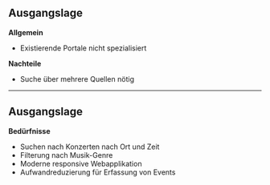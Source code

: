 <!-- .slide: class="left" -->

## Ausgangslage

<strong>Allgemein</strong>
- Existierende Portale nicht spezialisiert

<strong>Nachteile</strong>
- Suche über mehrere Quellen nötig

---

<!-- .slide: class="left" -->

## Ausgangslage

<strong>Bedürfnisse</strong>
- Suchen nach Konzerten nach Ort und Zeit
- Filterung nach Musik-Genre
- Moderne responsive Webapplikation
- Aufwandreduzierung für Erfassung von Events
